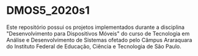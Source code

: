 # DMOS5_2020s1

Este repositório possui os projetos implementados durante a disciplina "Desenvolvimento para Dispositivos Móveis" do curso de Tecnologia em Análise e Desenvolvimento de Sistemas ofetado pelo Câmpus Araraquara do Instituto Federal de Educação, Ciência e Tecnologia de São Paulo.


